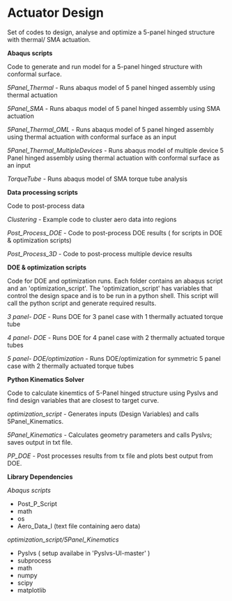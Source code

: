 # Actuator Design

Set of codes to design, analyse and optimize a 5-panel hinged structure with thermal/ SMA actuation.

**Abaqus scripts**

Code to generate and run model for a 5-panel hinged structure with conformal surface.

*5Panel_Thermal* - Runs abaqus model of 5 panel hinged assembly using thermal actuation

*5Panel_SMA* - Runs abaqus model of 5 panel hinged assembly using SMA actuation

*5Panel_Thermal_OML* - Runs abaqus model of 5 panel hinged assembly using thermal actuation with conformal surface as an input

*5Panel_Thermal_MultipleDevices* - Runs abaqus model of multiple device 5 Panel hinged assembly using thermal actuation with conformal surface as an input

*TorqueTube* -  Runs abaqus model of SMA torque tube analysis

**Data processing scripts**

Code to post-process data 

*Clustering* - Example code to cluster aero data into regions

*Post_Process_DOE* - Code to post-process DOE results ( for scripts in DOE & optimization scripts)

*Post_Process_3D* - Code to post-process multiple device results

**DOE & optimization scripts**

Code for DOE and optimization runs. Each folder contains an abaqus script and an 'optimization_script'. The 'optimization_script' has variables that control the design space and is to be run in a python shell. This script will call the python script and generate required results.

*3 panel- DOE* - Runs DOE for 3 panel case with 1 thermally actuated torque tube

*4 panel- DOE* - Runs DOE for 4 panel case with 2 thermally actuated torque tubes

*5 panel- DOE/optimization* - Runs DOE/optimization for symmetric 5 panel case with 2 thermally actuated torque tubes

**Python Kinematics Solver**

Code to calculate kinemtics of 5-Panel hinged structure using Pyslvs and find design variables that are closest to target curve.

*optimization_script* - Generates inputs (Design Variables) and calls 5Panel_Kinematics.

*5Panel_Kinematics* - Calculates geometry parameters and calls Pyslvs; saves output in txt file.

*PP_DOE* - Post processes results from tx file and plots best output from DOE.

**Library Dependencies**

*Abaqus scripts*

- Post_P_Script
- math
- os
- Aero_Data_I (text file containing aero data)

*optimization_script/5Panel_Kinematics*

- Pyslvs ( setup availabe in 'Pyslvs-UI-master' )
- subprocess
- math
- numpy
- scipy
- matplotlib
